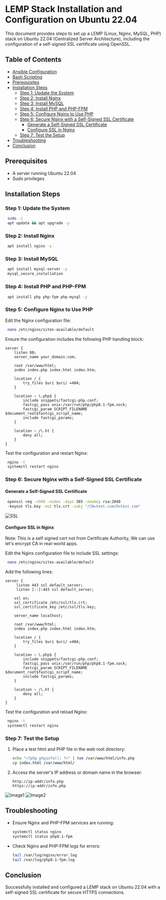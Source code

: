 # LEMP Stack Installation and Configuration on Ubuntu 22.04

This document provides steps to set up a LEMP (Linux, Nginx, MySQL, PHP) stack on Ubuntu 22.04 (Centralized Server Architecture), including the configuration of a self-signed SSL certificate using OpenSSL.

## Table of Contents

- [Ansible Configuration](./Ansible)
- [Bash Scripting](./Bash-script/)
- [Prerequisites](#prerequisites)
- [Installation Steps](#installation-steps)
  - [Step 1: Update the System](#step-1-update-the-system)
  - [Step 2: Install Nginx](#step-2-install-nginx)
  - [Step 3: Install MySQL](#step-3-install-mysql)
  - [Step 4: Install PHP and PHP-FPM](#step-4-install-php-and-php-fpm)
  - [Step 5: Configure Nginx to Use PHP](#step-5-configure-nginx-to-use-php)
  - [Step 6: Secure Nginx with a Self-Signed SSL Certificate](#step-6-secure-nginx-with-a-self-signed-ssl-certificate)
    - [Generate a Self-Signed SSL Certificate](#generate-a-self-signed-ssl-certificate)
    - [Configure SSL in Nginx](#configure-ssl-in-nginx)
  - [Step 7: Test the Setup](#step-7-test-the-setup)
- [Troubleshooting](#troubleshooting)
- [Conclusion](#conclusion)

## Prerequisites

- A server running Ubuntu 22.04
- Sudo privileges

## Installation Steps

### Step 1: Update the System
```bash
 sudo -i
 apt update && apt upgrade -y
```

### Step 2: Install Nginx
```bash
 apt install nginx -y
```

### Step 3: Install MySQL
```bash
 apt install mysql-server -y
 mysql_secure_installation
```

### Step 4: Install PHP and PHP-FPM
```bash
 apt install php php-fpm php-mysql -y
```

### Step 5: Configure Nginx to Use PHP
Edit the Nginx configuration file:
```bash
 nano /etc/nginx/sites-available/default
```

Ensure the configuration includes the following PHP handling block:
```nginx
server {
    listen 80;
    server_name your_domain.com;

    root /var/www/html;
    index index.php index.html index.htm;

    location / {
        try_files $uri $uri/ =404;
    }

    location ~ \.php$ {
        include snippets/fastcgi-php.conf;
        fastcgi_pass unix:/var/run/php/php8.1-fpm.sock;
        fastcgi_param SCRIPT_FILENAME $document_root$fastcgi_script_name;
        include fastcgi_params;
    }

    location ~ /\.ht {
        deny all;
    }
}
```

Test the configuration and restart Nginx:
```bash
 nginx -t
 systemctl restart nginx
```

### Step 6: Secure Nginx with a Self-Signed SSL Certificate

#### Generate a Self-Signed SSL Certificate
```bash
 openssl req -x509 -nodes -days 365 -newkey rsa:2048 
 -keyout tls.key -out tls.crt -subj "/CN=test.com/O=test.com"
```
![SSL](./Images/certificate.png)

#### Configure SSL in Nginx 

Note: This is a self signed cert not from Certificate Authority, We can use let's encrypt CA in real-world apps.

Edit the Nginx configuration file to include SSL settings:
```bash
 nano /etc/nginx/sites-available/default
```

Add the following lines:
```nginx
server {
     listen 443 ssl default_server;
     listen [::]:443 ssl default_server;

    ssl on;
    ssl_certificate /etc/ssl/tls.crt;
    ssl_certificate_key /etc/ssl/tls.key;

    server_name localhost;

    root /var/www/html;
    index index.php index.html index.htm;

    location / {
        try_files $uri $uri/ =404;
    }

    location ~ \.php$ {
        include snippets/fastcgi-php.conf;
        fastcgi_pass unix:/var/run/php/php8.1-fpm.sock;
        fastcgi_param SCRIPT_FILENAME $document_root$fastcgi_script_name;
        include fastcgi_params;
    }

    location ~ /\.ht {
        deny all;
    }
}
```

Test the configuration and reload Nginx:
```bash
 nginx -t
 systemctl restart nginx
```

### Step 7: Test the Setup

1. Place a test html and PHP file in the web root directory:
   ```bash
   echo "<?php phpinfo(); ?>" | tee /var/www/html/info.php
   cp index.html /var/www/html/
   ```

2. Access the server's IP address or domain name in the browser:
   ```
   http://ip-addr/info.php
   https://ip-addr/info.php
   ```
![Image1](./Images/image1.png)
![Image2](./Images/image2.png)


## Troubleshooting

- Ensure Nginx and PHP-FPM services are running:
  ```bash
  systemctl status nginx
  systemctl status php8.1-fpm
  ```

- Check Nginx and PHP-FPM logs for errors:
  ```bash
  tail /var/log/nginx/error.log
  tail /var/log/php8.1-fpm.log
  ```

## Conclusion

Successfully installed and configured a LEMP stack on Ubuntu 22.04 with a self-signed SSL certificate for secure HTTPS connections.

